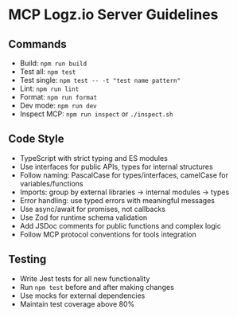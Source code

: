 # MCP Logz.io Server Guidelines

## Commands

- Build: `npm run build`
- Test all: `npm test`
- Test single: `npm test -- -t "test name pattern"`
- Lint: `npm run lint`
- Format: `npm run format`
- Dev mode: `npm run dev`
- Inspect MCP: `npm run inspect` or `./inspect.sh`

## Code Style

- TypeScript with strict typing and ES modules
- Use interfaces for public APIs, types for internal structures
- Follow naming: PascalCase for types/interfaces, camelCase for variables/functions
- Imports: group by external libraries → internal modules → types
- Error handling: use typed errors with meaningful messages
- Use async/await for promises, not callbacks
- Use Zod for runtime schema validation
- Add JSDoc comments for public functions and complex logic
- Follow MCP protocol conventions for tools integration

## Testing

- Write Jest tests for all new functionality
- Run `npm test` before and after making changes
- Use mocks for external dependencies
- Maintain test coverage above 80%
